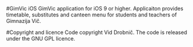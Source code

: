#GimVic iOS
GimVic application for iOS 9 or higher. Applicaiton provides timetable, substitutes and canteen menu for students and teachers of Gimnazija Vič.

#Copyright and licence
Code copyright Vid Drobnič. The code is released under the GNU GPL licence.
